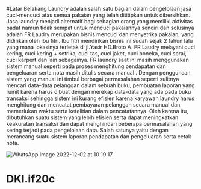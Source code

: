 #Latar Belakang
Laundry adalah salah satu bagian dalam pengelolaan jasa cuci-mencuci atas semua pakaian yang telah dititipkan untuk dibersihkan. Jasa laundry menjadi alternatif bagi sebagian orang yang memiliki aktivitas padat namun tidak sempat untuk mencuci pakaiannya sendiri dan solusinya adalah FR Laudry merupakan bisnis mencuci dan menyetrika pakaian, yang didirikan oleh Ibu fitri. Ibu fitri mendirikan bisnis ini sudah sejak 2 tahun lalu yang mana lokasinya terletak di jl.Yasir HD.Broto A.  FR Laudry melayani cuci kering, cuci kering + setrika, cuci tas, cuci jaket, cuci boneka, cuci sprai, cuci karpert dan lain sebagainya. FR laundry saat ini masih menggunakan sistem manual seperti pada proses menghitung pendapatan dan pengeluaran serta nota masih ditulis secara manual . Dengan penggunaan sistem yang manual ini timbul berbagai permasalahan seperti sulitnya mencari data-data pelanggan dalam sebuah buku, pembuatan laporan yang rumit karena harus dibuat dengan merekap data-data yang ada pada buku transaksi sehingga sistem ini kurang efisien karena karyawan laundry harus menghitung dan mencatat pembayaran pelanggan secara manual dan memerlukan waktu serta ketelitian dalam pencatatannya. Oleh karena itu, dibutuhkan suatu sistem yang lebih efisien serta dapat meningkatkan keakuratan transaksi dan dapat menghindari beberapa permasalahan yang sering terjadi pada pengelolaan data. Salah satunya yaitu dengan merancang suatu sistem laporan pendapatan dan pengeluaran serta cetak nota.

![WhatsApp Image 2022-12-02 at 10 19 17](https://user-images.githubusercontent.com/103571113/205227773-0e06165e-20a9-47ba-bfce-5629d8e1b1a4.jpeg)
# DKI.if20c
